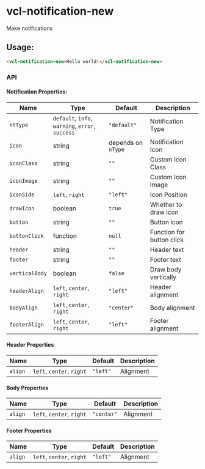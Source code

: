 # vcl-notification-new

Make notifications

## Usage:

 ```html
<vcl-notification-new>Hello world!</vcl-notification-new>
```

### API 

#### Notification Properties:

| Name                | Type                                             | Default            | Description
| ------------------- | ------------------------------------------------ | ------------------ |--------------
| `ntType`            | `default`, `info`, `warning`, `error`, `success` | `"default"`        | Notification Type
| `icon`              | string                                           | depends on `nType` | Notification Icon
| `iconClass`         | string                                           | `""`               | Custom Icon Class
| `iconImage`         | string                                           | `""`               | Custom Icon Image
| `iconSide`          | `left`, `right`                                  | `"left"`           | Icon Position
| `drawIcon`          | boolean                                          | `true`             | Whether to draw icon
| `button`            | string                                           | `""`               | Button icon
| `buttonClick`       | function                                         | `null`             | Function for button click
| `header`            | string                                           | `""`               | Header text
| `footer`            | string                                           | `""`               | Footer text
| `verticalBody`      | boolean                                          | `false`            | Draw body vertically
| `headerAlign`       | `left`, `center`, `right`                        | `"left"`           | Header alignment
| `bodyAlign`         | `left`, `center`, `right`                        | `"center"`         | Body alignment
| `footerAlign`       | `left`, `center`, `right`                        | `"left"`           | Footer alignment

#### Header Properties

| Name                | Type                                             | Default            | Description
| ------------------- | ------------------------------------------------ | ------------------ |--------------
| `align`             | `left`, `center`, `right`                        | `"left"`           | Alignment

#### Body Properties

| Name                | Type                                             | Default            | Description
| ------------------- | ------------------------------------------------ | ------------------ |--------------
| `align`             | `left`, `center`, `right`                        | `"center"`         | Alignment

#### Footer Properties

| Name                | Type                                             | Default            | Description
| ------------------- | ------------------------------------------------ | ------------------ |--------------
| `align`             | `left`, `center`, `right`                        | `"left"`           | Alignment
